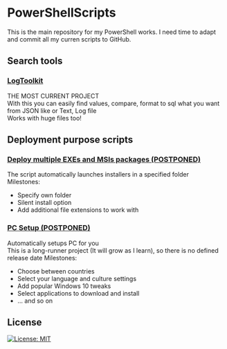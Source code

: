 # PowerShellScripts
This is the main repository for my PowerShell works. I need time to adapt and commit all my curren scripts to GitHub.
## Search tools
### [LogToolkit](/Up%20To%20Date/Text%20Sort/LogToolkit.ps1)
THE MOST CURRENT PROJECT</br>
With this you can easily find values, compare, format to sql what you want from JSON like or Text, Log file</br>
Works with huge files too!
## Deployment purpose scripts
### [Deploy multiple EXEs and MSIs packages (POSTPONED)](/UpToDate/DeployExeAndMsi.ps1)
The script automatically launches installers in a specified folder</br>
Milestones:
- Specify own folder
- Silent install option
- Add additional file extensions to work with

### [PC Setup (POSTPONED)](/UpToDate/ChangeTimeNameCulture.ps1)
Automatically setups PC for you</br>
This is a long-runner project (It will grow as I learn), so there is no defined release date
Milestones:
- Choose between countries
- Select your language and culture settings
- Add popular Windows 10 tweaks
- Select applications to download and install
- ... and so on
## License
[![License: MIT](https://img.shields.io/badge/License-MIT-yellow.svg)](https://opensource.org/licenses/MIT)
